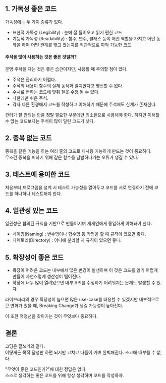 
## 1. 가독성 좋은 코드
가독성에는 두 가지 종류가 있다.
- 표현적 가독성 (Legibility) : 눈에 잘 들어오고 읽기 편한 코드
- 기능적 가독성 (Readability) : 함수, 변수, 클래스 등이 어떤 역할을 가지고 어떤 동작을 하며 어떤 관계를 맺고 있는지를 직관적으로 파악 가능한 코드
  
#### 주석을 많이 사용하는 것은 좋은 것일까?
분명 주석을 다는 것은 좋은 습관이지만, 사용할 때 주의할 점이 있다.
- 주석은 관리하기 어렵다.
- 주석의 내용이 함수의 실제 동작과 일치한다고 맹신할 수 없다.
- 수시로 변하는 코드에 맞춰 잘못 수정 될 수 있다.
- 나한테만 쉬운 주석.
- 각자 다른 환경에서 코드를 작성하고 이해하기 때문에 주석에도 한계가 존재한다.

관리가 잘 안되는 만큼 정말 필요한 부분에만 최소한으로 사용해야 한다.
하지만 이해할 수 없는 코드보다는 주석이 많이 달린 코드가 낫다.
  
  
## 2. 중복 없는 코드
중복을 같은 기능을 하는 여러 줄의 코드로 재사용 가능하게 만드는 것이 중요하다.  
무조건 중복을 피하기 위해 같은 함수를 남발하다가는 오류가 생길 수 있다.
  
  
## 3. 테스트에 용이한 코드
처음부터 프로그램을 설계 시 테스트 가능성을 열어두고 코드를 서로 연결하기 전에 코드를 하나하나 테스트해야 한다.
  
  
## 4. 일관성 있는 코드
일관성은 합의된 규칙을 기반으로 만들어지며 개개인에게 동일하게 이해돼야 한다.
- 네이밍(Naming) : 변수명이나 함수명 등 작명을 할 때 규칙이 있으면 좋다.
- 디렉토리(Directory) : 어디에 분리할 지 규칙이 있으면 좋다.
  
  
## 5. 확장성이 좋은 코드
- 확장이 어려운 코드는 내부에서 많은 변경이 발생하며 이 것은 코드를 읽기 어렵게 만들어 자연스럽게 생산성이 떨어진다.  
- 확장에 너무 많이 열려있으면 내부 API를 수정하기 어려워지는 문제도 발생할 수 있다.  
  
라이브러리의 경우 확장성이 높으면 많은 use-case를 대응할 수 있겠지만 내부적으로 큰 변화가 있을 때, Breaking Change가 생길 가능성이 높아진다.  
  
이 또한 적정선을 찾아가는 것이 무엇보다 중요하다.
  
  
## 결론
코딩은 글쓰기와 같다.  
어떻게든 목적 달성만 하면 되지만 고치고 다듬어 가며 완벽해진다. 초고에 배부를 수 없다.   
  
"무엇이 좋은 코드인가?"에 대한 정답은 없다.  
스스로 생각하는 좋은 코드를 위해 항상 생각하며 코드를 작성하자.